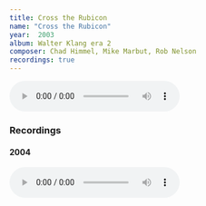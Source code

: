 ```yaml
---
title: Cross the Rubicon
name: "Cross the Rubicon"
year:  2003
album: Walter Klang era 2
composer: Chad Himmel, Mike Marbut, Rob Nelson
recordings: true
---
```

<audio controls>
  <source src="http://walterklang.com/mp3/2003-06-14/play%20me/play%20me.mp3" type="audio/mpeg">
  <a href="http://walterklang.com/mp3/2003-06-14/play%20me/play%20me.mp3">play me.mp3</a>
</audio>

<h3>Recordings</h3>

<h4>2004</h4>
<audio controls>
  <source src="http://walterklang.com/mp3/2003-06-14/play%20me/play%20me.mp3" type="audio/mpeg">
  <a href="http://walterklang.com/mp3/2003-06-14/play%20me/play%20me.mp3">play me.mp3</a>
</audio>
